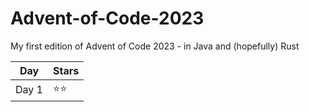 # Advent-of-Code-2023
My first edition of Advent of Code 2023 - in Java and (hopefully) Rust


| Day      | Stars |
| -------- | ------- |
| Day 1   | ⭐⭐   |
